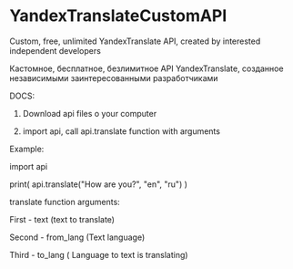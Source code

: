 # YandexTranslateCustomAPI
Custom, free, unlimited YandexTranslate API, created by interested independent developers

Кастомное, бесплатное, безлимитное API YandexTranslate, созданное независимыми заинтересованными разработчиками


DOCS:

1. Download api files o your computer

2. import api, call api.translate function with arguments

Example:



import api


print( api.translate("How are you?", "en", "ru") )



translate function arguments:

First - text (text to translate)

Second - from_lang (Text language)

Third - to_lang ( Language to text is translating)



